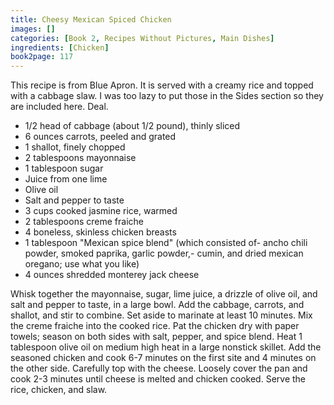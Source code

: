 ```yaml
---
title: Cheesy Mexican Spiced Chicken
images: []
categories: [Book 2, Recipes Without Pictures, Main Dishes]
ingredients: [Chicken]
book2page: 117
---
```


This recipe is from Blue Apron. It is served with a creamy rice and topped with a cabbage slaw. I was too lazy to put those in the Sides section so they are included here. Deal. 

- 1/2 head of cabbage (about 1/2 pound), thinly sliced
- 6 ounces carrots, peeled and grated
- 1 shallot, finely chopped
- 2 tablespoons mayonnaise
- 1 tablespoon sugar
- Juice from one lime
- Olive oil
- Salt and pepper to taste
- 3 cups cooked jasmine rice, warmed
- 2 tablespoons creme fraiche
- 4 boneless, skinless chicken breasts
- 1 tablespoon "Mexican spice blend" (which consisted of- ancho chili powder, smoked paprika, garlic powder,- cumin, and dried mexican oregano; use what you like)
- 4 ounces shredded monterey jack cheese

Whisk together the mayonnaise, sugar, lime juice, a drizzle of olive oil, and salt and pepper to taste, in a large bowl. Add the cabbage, carrots, and shallot, and stir to combine. Set aside to marinate at least 10 minutes. Mix the creme fraiche into the cooked rice. Pat the chicken dry with paper towels; season on both sides with salt, pepper, and spice blend. Heat 1 tablespoon olive oil on medium high heat in a large nonstick skillet. Add the seasoned chicken and cook 6-7 minutes on the first site and 4 minutes on the other side. Carefully top with the cheese. Loosely cover the pan and cook 2-3 minutes until cheese is melted and chicken cooked. Serve the rice, chicken, and slaw.